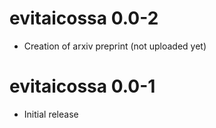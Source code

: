 # evitaicossa 0.0-2

- Creation of arxiv preprint (not uploaded yet)

# evitaicossa 0.0-1

- Initial release
